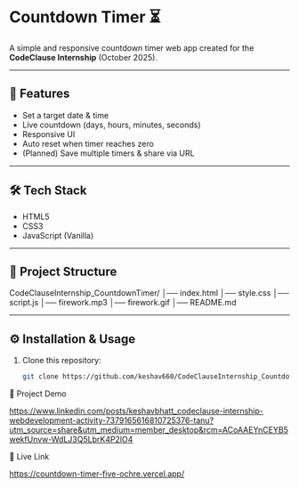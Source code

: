 # Countdown Timer ⏳

A simple and responsive countdown timer web app created for the **CodeClause Internship** (October 2025).

---

## 🚀 Features
- Set a target date & time
- Live countdown (days, hours, minutes, seconds)
- Responsive UI
- Auto reset when timer reaches zero
- (Planned) Save multiple timers & share via URL

---

## 🛠️ Tech Stack
- HTML5  
- CSS3  
- JavaScript (Vanilla)

---

## 📂 Project Structure
CodeClauseInternship_CountdownTimer/
│── index.html
│── style.css
│── script.js
│── firework.mp3
│── firework.gif
│── README.md


---

## ⚙️ Installation & Usage
1. Clone this repository:
    ```bash
   git clone https://github.com/keshav660/CodeClauseInternship_CountdownTimer.git

📸 Project Demo

https://www.linkedin.com/posts/keshavbhatt_codeclause-internship-webdevelopment-activity-7379165616810725376-tanu?utm_source=share&utm_medium=member_desktop&rcm=ACoAAEYnCEYB5wekfUnvw-WdLJ3Q5LbrK4P2lO4

🔗 Live Link
 
 https://countdown-timer-five-ochre.vercel.app/
